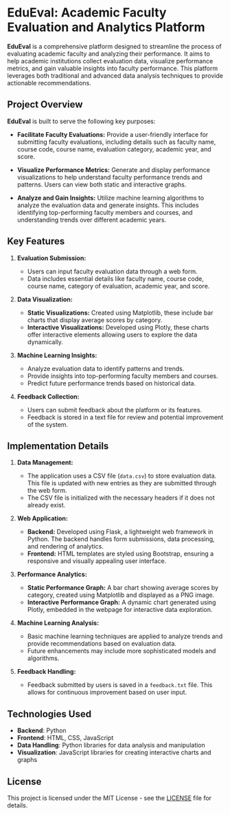 # EduEval: Academic Faculty Evaluation and Analytics Platform

**EduEval** is a comprehensive platform designed to streamline the process of evaluating academic faculty and analyzing their performance. It aims to help academic institutions collect evaluation data, visualize performance metrics, and gain valuable insights into faculty performance. This platform leverages both traditional and advanced data analysis techniques to provide actionable recommendations.

## Project Overview

**EduEval** is built to serve the following key purposes:

- **Facilitate Faculty Evaluations:** Provide a user-friendly interface for submitting faculty evaluations, including details such as faculty name, course code, course name, evaluation category, academic year, and score.

- **Visualize Performance Metrics:** Generate and display performance visualizations to help understand faculty performance trends and patterns. Users can view both static and interactive graphs.

- **Analyze and Gain Insights:** Utilize machine learning algorithms to analyze the evaluation data and generate insights. This includes identifying top-performing faculty members and courses, and understanding trends over different academic years.

## Key Features

1. **Evaluation Submission:**
   - Users can input faculty evaluation data through a web form.
   - Data includes essential details like faculty name, course code, course name, category of evaluation, academic year, and score.

2. **Data Visualization:**
   - **Static Visualizations:** Created using Matplotlib, these include bar charts that display average scores by category.
   - **Interactive Visualizations:** Developed using Plotly, these charts offer interactive elements allowing users to explore the data dynamically.

3. **Machine Learning Insights:**
   - Analyze evaluation data to identify patterns and trends.
   - Provide insights into top-performing faculty members and courses.
   - Predict future performance trends based on historical data.

4. **Feedback Collection:**
   - Users can submit feedback about the platform or its features.
   - Feedback is stored in a text file for review and potential improvement of the system.

## Implementation Details

1. **Data Management:**
   - The application uses a CSV file (`data.csv`) to store evaluation data. This file is updated with new entries as they are submitted through the web form.
   - The CSV file is initialized with the necessary headers if it does not already exist.

2. **Web Application:**
   - **Backend:** Developed using Flask, a lightweight web framework in Python. The backend handles form submissions, data processing, and rendering of analytics.
   - **Frontend:** HTML templates are styled using Bootstrap, ensuring a responsive and visually appealing user interface.

3. **Performance Analytics:**
   - **Static Performance Graph:** A bar chart showing average scores by category, created using Matplotlib and displayed as a PNG image.
   - **Interactive Performance Graph:** A dynamic chart generated using Plotly, embedded in the webpage for interactive data exploration.

4. **Machine Learning Analysis:**
   - Basic machine learning techniques are applied to analyze trends and provide recommendations based on evaluation data.
   - Future enhancements may include more sophisticated models and algorithms.

5. **Feedback Handling:**
   - Feedback submitted by users is saved in a `feedback.txt` file. This allows for continuous improvement based on user input.

## Technologies Used

- **Backend**: Python
- **Frontend**: HTML, CSS, JavaScript
- **Data Handling**: Python libraries for data analysis and manipulation
- **Visualization**: JavaScript libraries for creating interactive charts and graphs

## License

This project is licensed under the MIT License - see the [LICENSE](LICENSE) file for details.
